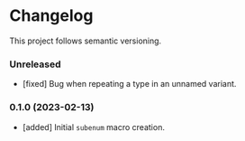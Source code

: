 # Changelog

This project follows semantic versioning.

### Unreleased
- [fixed] Bug when repeating a type in an unnamed variant.

### 0.1.0 (2023-02-13)
- [added] Initial `subenum` macro creation.